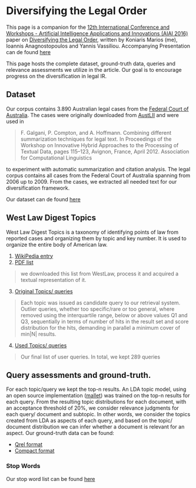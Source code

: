 # Diversifying the Legal Order

This page is a companion for the [12th International Conference and Workshops - Artificial Intelligence Applications and Innovations (AIAI 2016)](http://conferences.cwa.gr/aiai2016/) paper on [Diversifying the Legal Order](http://dx.doi.org/10.1007/978-3-319-44944-9_44), written by Koniaris Marios (me), Ioannis Anagnostopoulos and Yannis Vassiliou. Accompanying Presentation can de found [here](https://github.com/mkoniari/LegalDiv/blob/master/presentation/presentation%20mhdw%202016.pdf)

This page hosts the complete dataset, ground-truth data, queries and relevance assessments we utilize in the article. Our goal is to encourage progress on the diversification in legal IR.

## Dataset

Our corpus contains 3.890 Australian legal cases from the [Federal Court of Australia](http://www.fedcourt.gov.au). The cases were originally downloaded from [AustLII](http://www.austlii.edu.au) and were used in 
> F. Galgani, P. Compton, and A. Hoffmann. Combining different summarization techniques for legal text. In Proceedings of the Workshop on Innovative Hybrid Approaches to the Processing of Textual Data, pages 115–123, Avignon, France, April 2012. Association for Computational Linguistics

to experiment with automatic summarization and citation analysis. The legal corpus contains all cases from the Federal Court of Australia spanning from 2006 up to 2009. From the cases, we extracted all needed text for our diversification framework.

Our dataset can de found [here](https://archive.ics.uci.edu/ml/datasets/Legal+Case+Reports)

## West Law Digest Topics

West Law Digest Topics is a taxonomy of identifying points of law from reported cases and organizing them by topic and key number. It is used to organize the entire body of American law.

1. [WikiPedia entry](https://en.wikipedia.org/wiki/West_American_Digest_System)
2. [PDF list](https://info.legalsolutions.thomsonreuters.com/documentation/westlaw/wlawdoc/wlres/keynmb06.pdf) 

 > we downloaded this list from WestLaw, process it and acquired a textual representation of it.

3. [Original Topics/ queries](https://github.com/mkoniari/LegalDiv/blob/master/westlaw.txt)

 > Each topic was issued as candidate query to our retrieval system. Outlier queries, whether too specific/rare or too general, where removed using the interquartile range, below or above values Q1 and Q3, sequentially in terms of number of hits in the result set and score distribution for the hits, demanding in parallel a minimum cover of min|N| results.

4. [Used Topics/ queries](https://github.com/mkoniari/LegalDiv/blob/master/QUERIES.txt) 
 > Our final list of user queries. In total, we kept 289 queries

## Query assessments and ground-truth.

For each topic/query we kept the top-n results. An LDA topic model, using an open source implementation ([mallet](http://mallet.cs.umass.edu/)) was trained on the top-n results for each query. From the resulting topic distributions for each document, with an acceptance threshold of 20%, we consider relevance judgments for each query/ document and subtopic. In other words, we consider the topics created from LDA as aspects of each query, and based
on the topic/ document distribution we can infer whether a document is relevant for an aspect. Our ground-truth data can be found:
* [Qrel format](https://github.com/mkoniari/LegalDiv/blob/master/qrels.txt)
* [Compact format](https://github.com/mkoniari/LegalDiv/blob/master/aspects.txt)

### Stop Words
Our stop word list can be found [here](https://github.com/mkoniari/LegalDiv/blob/master/stopwords.en)

